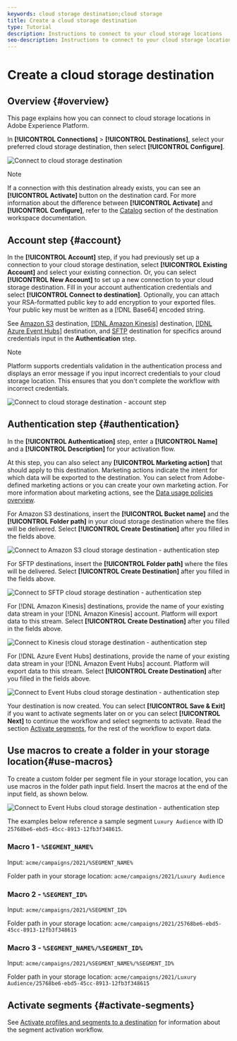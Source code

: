 ```yaml
---
keywords: cloud storage destination;cloud storage
title: Create a cloud storage destination
type: Tutorial
description: Instructions to connect to your cloud storage locations
seo-description: Instructions to connect to your cloud storage locations
---
```


# Create a cloud storage destination

## Overview {#overview}

This page explains how you can connect to cloud storage locations in Adobe Experience Platform.

In **[!UICONTROL Connections]** > **[!UICONTROL Destinations]**, select your preferred cloud storage destination, then select **[!UICONTROL Configure]**.

![Connect to cloud storage destination](../../assets/catalog/cloud-storage/workflow/connect.png)

>[!NOTE]
>
>If a connection with this destination already exists, you can see an **[!UICONTROL Activate]** button on the destination card. For more information about the difference between **[!UICONTROL Activate]** and **[!UICONTROL Configure]**, refer to the [Catalog](../../ui/destinations-workspace.md#catalog) section of the destination workspace documentation.   

## Account step {#account}

In the **[!UICONTROL Account]** step, if you had previously set up a connection to your cloud storage destination, select **[!UICONTROL Existing Account]** and select your existing connection. Or, you can select **[!UICONTROL New Account]** to set up a new connection to your cloud storage destination. Fill in your account authentication credentials and select **[!UICONTROL Connect to destination]**. Optionally, you can attach your RSA-formatted public key to add encryption to your exported files. Your public key must be written as a [!DNL Base64] encoded string.

See [Amazon S3](./amazon-s3.md) destination, [[!DNL Amazon Kinesis]](./amazon-kinesis.md) destination, [[!DNL Azure Event Hubs]](./azure-event-hubs.md) destination, and [SFTP](./sftp.md) destination for specifics around credentials input in the **Authentication** step.

>[!NOTE]
>
>Platform supports credentials validation in the authentication process and displays an error message if you input incorrect credentials to your cloud storage location. This ensures that you don't complete the workflow with incorrect credentials.

![Connect to cloud storage destination - account step](../../assets/catalog/cloud-storage/workflow/destination-account.png)

## Authentication step {#authentication}

In the **[!UICONTROL Authentication]** step, enter a **[!UICONTROL Name]** and a **[!UICONTROL Description]** for your activation flow.

At this step, you can also select any **[!UICONTROL Marketing action]** that should apply to this destination. Marketing actions indicate the intent for which data will be exported to the destination. You can select from Adobe-defined marketing actions or you can create your own marketing action. For more information about marketing actions, see the [Data usage policies overview](../../../data-governance/policies/overview.md).

For Amazon S3 destinations, insert the **[!UICONTROL Bucket name]** and the **[!UICONTROL Folder path]** in your cloud storage destination where the files will be delivered. Select **[!UICONTROL Create Destination]** after you filled in the fields above.

![Connect to Amazon S3 cloud storage destination - authentication step](../../assets/catalog/cloud-storage/workflow/amazon-s3-setup.png)

For SFTP destinations, insert the **[!UICONTROL Folder path]** where the files will be delivered. Select **[!UICONTROL Create Destination]** after you filled in the fields above.

![Connect to SFTP cloud storage destination - authentication step](../../assets/catalog/cloud-storage/workflow/sftp-setup.png)

For [!DNL Amazon Kinesis] destinations, provide the name of your existing data stream in your [!DNL Amazon Kinesis] account. Platform will export data to this stream. Select **[!UICONTROL Create Destination]** after you filled in the fields above.

![Connect to Kinesis cloud storage destination - authentication step](../../assets/catalog/cloud-storage/workflow/kinesis-setup.png)

For [!DNL Azure Event Hubs] destinations, provide the name of your existing data stream in your [!DNL Amazon Event Hubs] account. Platform will export data to this stream. Select **[!UICONTROL Create Destination]** after you filled in the fields above.

![Connect to Event Hubs cloud storage destination - authentication step](../../assets/catalog/cloud-storage/workflow/event-hubs-setup.png)   

Your destination is now created. You can select **[!UICONTROL Save & Exit]** if you want to activate segments later on or you can select **[!UICONTROL Next]** to continue the workflow and select segments to activate. Read the section [Activate segments](#activate-segments), for the rest of the workflow to export data.

## Use macros to create a folder in your storage location{#use-macros}

To create a custom folder per segment file in your storage location, you can use macros in the folder path input field. Insert the macros at the end of the input field, as shown below.

![Connect to Event Hubs cloud storage destination - authentication step](../../assets/catalog/cloud-storage/workflow/macros-folder-path.png)  

The examples below reference a sample segment `Luxury Audience` with ID `25768be6-ebd5-45cc-8913-12fb3f348615`.

### Macro 1 - `%SEGMENT_NAME%`

Input: `acme/campaigns/2021/%SEGMENT_NAME%`

Folder path in your storage location: `acme/campaigns/2021/Luxury Audience`

### Macro 2 - `%SEGMENT_ID%`

Input: `acme/campaigns/2021/%SEGMENT_ID%`

Folder path in your storage location: `acme/campaigns/2021/25768be6-ebd5-45cc-8913-12fb3f348615`

### Macro 3 - `%SEGMENT_NAME%/%SEGMENT_ID%`

Input: `acme/campaigns/2021/%SEGMENT_NAME%/%SEGMENT_ID%`

Folder path in your storage location: `acme/campaigns/2021/Luxury Audience/25768be6-ebd5-45cc-8913-12fb3f348615`



## Activate segments {#activate-segments}

See [Activate profiles and segments to a destination](../../ui/activate-destinations.md) for information about the segment activation workflow.
